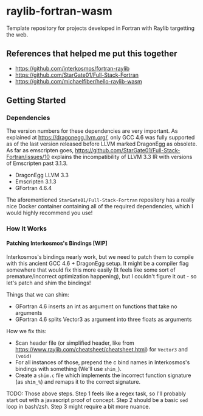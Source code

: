 # raylib-fortran-wasm
Template repository for projects developed in Fortran with Raylib targetting the web.

## References that helped me put this together
* https://github.com/interkosmos/fortran-raylib
* https://github.com/StarGate01/Full-Stack-Fortran
* https://github.com/michaelfiber/hello-raylib-wasm

## Getting Started

### Dependencies
The version numbers for these dependencies are very important.  As explained at https://dragonegg.llvm.org/, only GCC 4.6 was fully supported as of the last version released before LLVM marked DragonEgg as obsolete.  As far as emscripten goes, https://github.com/StarGate01/Full-Stack-Fortran/issues/10 explains the incompatibility of LLVM 3.3 IR with versions of Emscripten past 3.1.3.

* DragonEgg LLVM 3.3
* Emscripten 3.1.3
* GFortran 4.6.4

The aforementioned `StarGate01/Full-Stack-Fortran` repository has a really nice Docker container containing all of the required dependencies, which I would highly recommend you use!

### How It Works

#### Patching Interkosmos's Bindings [WIP]

Interkosmos's bindings nearly work, but we need to patch them to compile with this ancient GCC 4.6 + DragonEgg setup.  It might be a compiler flag somewhere that would fix this more easily (It feels like some sort of premature/incorrect optimization happening), but I couldn't figure it out - so let's patch and shim the bindings!

Things that we can shim:
* GFortran 4.6 inserts an int as argument on functions that take no arguments
* GFortran 4.6 splits Vector3 as argument into three floats as arguments

How we fix this:
* Scan header file (or simplified header, like from https://www.raylib.com/cheatsheet/cheatsheet.html) for `Vector3` and `(void)`
* For all instances of those, prepend the c bind names in Interkosmos's bindings with something (We'll use `shim_`).
* Create a `shim.c` file which implements the incorrect function signature (as `shim_%`) and remaps it to the correct signature.

TODO: Those above steps.  Step 1 feels like a regex task, so I'll probably start out with a javascript proof of concept.  Step 2 should be a basic `sed` loop in bash/zsh.  Step 3 might require a bit more nuance.
